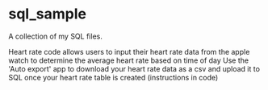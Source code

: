 # sql_sample
A collection of my SQL files.

Heart rate code allows users to input their heart rate data from the apple watch to determine the average heart rate based on time of day
Use the 'Auto export' app to download your heart rate data as a csv and upload it to SQL once your heart rate table is created (instructions in code)
